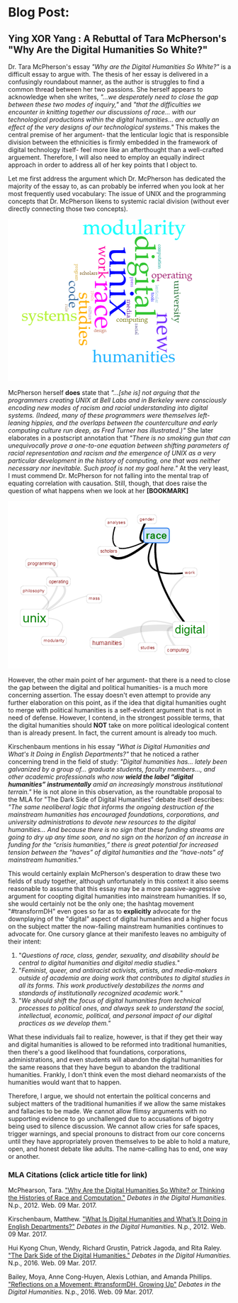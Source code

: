 # Blog Post:
## Ying XOR Yang : A Rebuttal of Tara McPherson's "Why Are the Digital Humanities So White?"

  Dr. Tara McPherson's essay _"Why are the Digital Humanities So White?"_ is a difficult essay to argue with. The thesis of her essay is delivered in a confusingly roundabout manner, as the author is struggles to find a common thread between her two passions. She herself appears to acknowledge when she writes, _"...we desperately need to close the gap between these two modes of inquiry,"_ and _"that the difficulties we encounter in knitting together our discussions of race... with our technological productions within the digital humanities... are actually an effect of the very designs of our technological systems."_ This makes the central premise of her argument- that the lenticular logic that is responsible division between the ethnicities is firmly embedded in the framework of digital technology itself- feel more like an afterthought than a well-crafted arguement. Therefore, I will also need to employ an equally indirect approach in order to address all of her key points that I object to.

  Let me first address the argument which Dr. McPherson has dedicated the majority of the essay to, as can probably be inferred when you look at her most frequently used vocabulary: The issue of UNIX and the programming concepts that Dr. McPherson likens to systemic racial division (without ever directly connecting those two concepts).
  
![](images/visualization.png)

  McPherson herself **does** state that _"...[she is] not arguing that the programmers creating UNIX at Bell Labs and in Berkeley were consciously encoding new modes of racism and racial understanding into digital systems. (Indeed, many of these programmers were themselves left-leaning hippies, and the overlaps between the counterculture and early computing culture run deep, as Fred Turner has illustrated.)"_ She later elaborates in a postscript annotation that _"There is no smoking gun that can unequivocally prove a one-to-one equation between shifting parameters of racial representation and racism and the emergence of UNIX as a very particular development in the history of computing, one that was neither necessary nor inevitable. Such proof is not my goal here."_ At the very least, I must commend Dr. McPherson for not falling into the mental trap of equating correlation with causation. Still, though, that does raise the question of what happens when we look at her **[BOOKMARK]**

![](images/links.png)

  However, the other main point of her argument- that there is a need to close the gap between the digital and political humanities- is a much more concerning assertion. The essay doesn't even attempt to provide any further elaboration on this point, as if the idea that digital humanities ought to merge with political humanities is a self-evident argument that is not in need of defense. However, I contend, in the strongest possible terms, that the digital humanities should **NOT** take on more political ideological content than is already present. In fact, the current amount is already too much.

  Kirschenbaum mentions in his essay _"What is Digital Humanities and What's It Doing in English Departments?"_ that he noticed a rather concerning trend in the field of study: _"Digital humanities has... lately been galvanized by a group of... graduate students, faculty members..., and other academic professionals who now **wield the label “digital humanities” instrumentally** amid an increasingly monstrous institutional terrain."_ He is not alone in this observation, as the roundtable proposal to the MLA for "The Dark Side of Digital Humanities" debate itself describes: _"The same neoliberal logic that informs the ongoing destruction of the mainstream humanities has encouraged foundations, corporations, and university administrations to devote new resources to the digital humanities... And because there is no sign that these funding streams are going to dry up any time soon, and no sign on the horizon of an increase in funding for the “crisis humanities,” there is great potential for increased tension between the “haves” of digital humanities and the “have-nots” of mainstream humanities."_ 

  This would certainly explain McPherson's desperation to draw these two fields of study together, although unfortunately in this context it also seems reasonable to assume that this essay may be a more passive-aggressive argument for coopting digital humanities into mainstream humanities. If so, she would certainly not be the only one; the hashtag movement "#transformDH" even goes so far as to **explicitly** advocate for the downplaying of the "digital" aspect of digital humanities and a higher focus on the subject matter the now-failing mainstream humanities continues to advocate for. One cursory glance at their manifesto leaves no ambiguity of their intent: 
  
1. "_Questions of race, class, gender, sexuality, and disability should be central to digital humanities and digital media studies._"
2. "_Feminist, queer, and antiracist activists, artists, and media-makers outside of academia are doing work that contributes to digital studies in all its forms. This work productively destabilizes the norms and standards of institutionally recognized academic work._"
3. "_We should shift the focus of digital humanities from technical processes to political ones, and always seek to understand the social, intellectual, economic, political, and personal impact of our digital practices as we develop them."_

What these individuals fail to realize, however, is that if they get their way and digital humanities is allowed to be reformed into traditional humanities, then there's a good likelihood that foundations, corporations, administrations, and even students will abandon the digital humanities for the same reasons that they have begun to abandon the traditional humanities. Frankly, I don't think even the most diehard neomarxists of the humanities would want that to happen. 

  Therefore, I argue, we should not entertain the political concerns and subject matters of the traditional humanities if we allow the same mistakes and fallacies to be made. We cannot allow flimsy arguments with no supporting evidence to go unchallenged due to accusations of bigotry being used to silence discussion. We cannot allow cries for safe spaces, trigger warnings, and special pronouns to distract from our core concerns until they have appropriately proven themselves to be able to hold a mature, open, and honest debate like adults. The name-calling has to end, one way or another.


### MLA Citations (click article title for link)

  McPhearson, Tara. ["Why Are the Digital Humanities So White? or Thinking the Histories of Race and Computation."](http://dhdebates.gc.cuny.edu/debates/text/29) _Debates in the Digital Humanities._ N.p., 2012. Web. 09 Mar. 2017.

  Kirschenbaum, Matthew. ["What Is Digital Humanities and What’s It Doing in English Departments?"](http://dhdebates.gc.cuny.edu/debates/text/38) _Debates in the Digital Humanities._ N.p., 2012. Web. 09 Mar. 2017.
  
  Hui Kyong Chun, Wendy, Richard Grustin, Patrick Jagoda, and Rita Raley. ["The Dark Side of the Digital Humanities."](http://dhdebates.gc.cuny.edu/debates/text/89) _Debates in the Digital Humanities._ N.p., 2016. Web. 09 Mar. 2017.
  
  Bailey, Moya, Anne Cong-Huyen, Alexis Lothian, and Amanda Phillips. ["Reflections on a Movement: #transformDH, Growing Up"](http://dhdebates.gc.cuny.edu/debates/text/59) _Debates in the Digital Humanities._ N.p., 2016. Web. 09 Mar. 2017.
  

